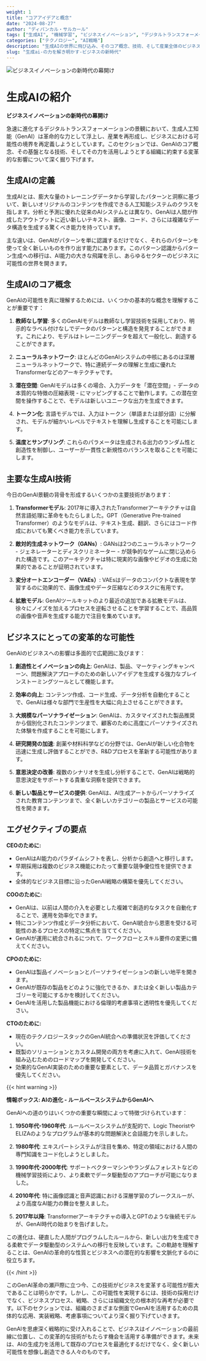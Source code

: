 ```yaml
---
weight: 1
title: "コアアイデアと概念"
date: "2024-08-27"
author: "ディパンカル・サルカール"
tags: ["生成AI", "機械学習", "ビジネスイノベーション", "デジタルトランスフォーメーション"]
categories: ["テクノロジー", "AI戦略"]
description: "生成AIの世界に飛び込み、そのコア概念、技術、そして産業全体のビジネスに対する変革的な可能性を理解する。"
slug: "生成ai-の力を解き明かす-ビジネスの新時代"
---
```


![ビジネスイノベーションの新時代の幕開け](/1.png)

# 生成AIの紹介
**ビジネスイノベーションの新時代の幕開け**

急速に進化するデジタルトランスフォーメーションの景観において、生成人工知能（GenAI）は革命的な力として浮上し、産業を再形成し、ビジネスにおける可能性の境界を再定義しようとしています。このセクションでは、GenAIのコア概念、その基盤となる技術、そしてその力を活用しようとする組織に約束する変革的な影響について深く掘り下げます。

## 生成AIの定義

生成AIとは、膨大な量のトレーニングデータから学習したパターンと洞察に基づいて、新しいオリジナルのコンテンツを作成できる人工知能システムのクラスを指します。分析と予測に優れた従来のAIシステムとは異なり、GenAIは人間が作成したアウトプットに近い新しいテキスト、画像、コード、さらには複雑なデータ構造を生成する驚くべき能力を持っています。

主な違いは、GenAIがパターンを単に認識するだけでなく、それらのパターンを使って全く新しいものを作り出す能力にあります。このパターン認識からパターン生成への移行は、AI能力の大きな飛躍を示し、あらゆるセクターのビジネスに可能性の世界を開きます。

## 生成AIのコア概念

GenAIの可能性を真に理解するためには、いくつかの基本的な概念を理解することが重要です：

1. **教師なし学習**: 多くのGenAIモデルは教師なし学習技術を採用しており、明示的なラベル付けなしでデータのパターンと構造を発見することができます。これにより、モデルはトレーニングデータを超えて一般化し、創造することができます。

2. **ニューラルネットワーク**: ほとんどのGenAIシステムの中核にあるのは深層ニューラルネットワークで、特に連続データの理解と生成に優れたTransformerなどのアーキテクチャです。

3. **潜在空間**: GenAIモデルは多くの場合、入力データを「潜在空間」- データの本質的な特徴の圧縮表現 - にマッピングすることで動作します。この潜在空間を操作することで、モデルは新しいユニークな出力を生成できます。

4. **トークン化**: 言語モデルでは、入力はトークン（単語または部分語）に分解され、モデルが細かいレベルでテキストを理解し生成することを可能にします。

5. **温度とサンプリング**: これらのパラメータは生成される出力のランダム性と創造性を制御し、ユーザーが一貫性と新規性のバランスを取ることを可能にします。

## 主要な生成AI技術

今日のGenAI景観の背骨を形成するいくつかの主要技術があります：

1. **Transformerモデル**: 2017年に導入されたTransformerアーキテクチャは自然言語処理に革命をもたらしました。GPT（Generative Pre-trained Transformer）のようなモデルは、テキスト生成、翻訳、さらにはコード作成においても驚くべき能力を示しています。

2. **敵対的生成ネットワーク（GANs）**: GANsは2つのニューラルネットワーク - ジェネレーターとディスクリミネーター - が競争的なゲームに閉じ込められた構造です。このアーキテクチャは特に現実的な画像やビデオの生成に効果的であることが証明されています。

3. **変分オートエンコーダー（VAEs）**: VAEsはデータのコンパクトな表現を学習するのに効果的で、画像生成やデータ圧縮などのタスクに有用です。

4. **拡散モデル**: GenAIツールキットのより最近の追加である拡散モデルは、徐々にノイズを加えるプロセスを逆転させることを学習することで、高品質の画像や音声を生成する能力で注目を集めています。

## ビジネスにとっての変革的な可能性

GenAIのビジネスへの影響は多面的で広範囲に及びます：

1. **創造性とイノベーションの向上**: GenAIは、製品、マーケティングキャンペーン、問題解決アプローチのための新しいアイデアを生成する強力なブレインストーミングツールとして機能します。

2. **効率の向上**: コンテンツ作成、コード生成、データ分析を自動化することで、GenAIは様々な部門で生産性を大幅に向上させることができます。

3. **大規模なパーソナライゼーション**: GenAIは、カスタマイズされた製品推奨から個別化されたコンテンツまで、顧客のために高度にパーソナライズされた体験を作成することを可能にします。

4. **研究開発の加速**: 創薬や材料科学などの分野では、GenAIが新しい化合物を迅速に生成し評価することができ、R&Dプロセスを革新する可能性があります。

5. **意思決定の改善**: 複数のシナリオを生成し分析することで、GenAIは戦略的意思決定をサポートする貴重な洞察を提供できます。

6. **新しい製品とサービスの提供**: GenAIは、AI生成アートからパーソナライズされた教育コンテンツまで、全く新しいカテゴリーの製品とサービスの可能性を開きます。

## エグゼクティブの要点

**CEOのために:**
- GenAIはAI能力のパラダイムシフトを表し、分析から創造へと移行します。
- 早期採用は複数のビジネス機能にわたって重要な競争優位性を提供できます。
- 全体的なビジネス目標に沿ったGenAI戦略の構築を優先してください。

**COOのために:**
- GenAIは、以前は人間の介入を必要とした複雑で創造的なタスクを自動化することで、運用を効率化できます。
- 特にコンテンツ作成とデータ分析において、GenAI統合から恩恵を受ける可能性のあるプロセスの特定に焦点を当ててください。
- GenAIが運用に統合されるにつれて、ワークフローとスキル要件の変更に備えてください。

**CPOのために:**
- GenAIは製品イノベーションとパーソナライゼーションの新しい地平を開きます。
- GenAIが既存の製品をどのように強化できるか、または全く新しい製品カテゴリーを可能にするかを検討してください。
- GenAIを活用した製品機能における倫理的考慮事項と透明性を優先してください。

**CTOのために:**
- 現在のテクノロジースタックのGenAI統合への準備状況を評価してください。
- 既製のソリューションとカスタム開発の両方を考慮に入れて、GenAI技術を組み込むためのロードマップを開発してください。
- 効果的なGenAI実装のための重要な要素として、データ品質とガバナンスを優先してください。

{{< hint warning >}}

**情報ボックス: AIの進化 - ルールベースシステムからGenAIへ**

GenAIへの道のりはいくつかの重要な瞬間によって特徴づけられています：

1. **1950年代-1960年代**: ルールベースシステムが支配的で、Logic TheoristやELIZAのようなプログラムが基本的な問題解決と会話能力を示しました。

2. **1980年代**: エキスパートシステムが注目を集め、特定の領域における人間の専門知識をコード化しようとしました。

3. **1990年代-2000年代**: サポートベクターマシンやランダムフォレストなどの機械学習技術により、より柔軟でデータ駆動型のアプローチが可能になりました。

4. **2010年代**: 特に画像認識と音声認識における深層学習のブレークスルーが、より高度なAI能力の舞台を整えました。

5. **2017年以降**: Transformerアーキテクチャの導入とGPTのような後続モデルが、GenAI時代の始まりを告げました。

この進化は、硬直した人間がプログラムしたルールから、新しい出力を生成できる柔軟でデータ駆動型のシステムへの移行を反映しています。この軌跡を理解することは、GenAIの革命的な性質とビジネスへの潜在的な影響を文脈化するのに役立ちます。

{{< /hint >}}

このGenAI革命の瀬戸際に立つ今、この技術がビジネスを変革する可能性が膨大であることは明らかです。しかし、この可能性を実現するには、技術の採用だけでなく、ビジネスプロセス、戦略、さらには組織文化の根本的な再考が必要です。以下のセクションでは、組織のさまざまな側面でGenAIを活用するための具体的な応用、実装戦略、考慮事項についてより深く掘り下げていきます。

GenAIを思慮深く戦略的に受け入れることで、ビジネスはイノベーションの最前線に位置し、この変革的な技術がもたらす機会を活用する準備ができます。未来は、AIの生成力を活用して既存のプロセスを最適化するだけでなく、全く新しい可能性を想像し創造できる人々のものです。